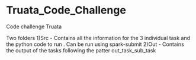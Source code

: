 # Truata_Code_Challenge
Code challenge Truata


Two folders
1)Src - Contains all the information for the 3 individual task and the python code to run . Can be run using spark-submit 
2)Out - Contains the output of the tasks following the patter out_task_sub_task
